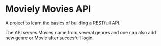 # Moviely Movies API
A project to learn the basics of building a RESTfull API.

The API serves Movies name from several genres and one can also add new genre or Movie after succesfull login.
